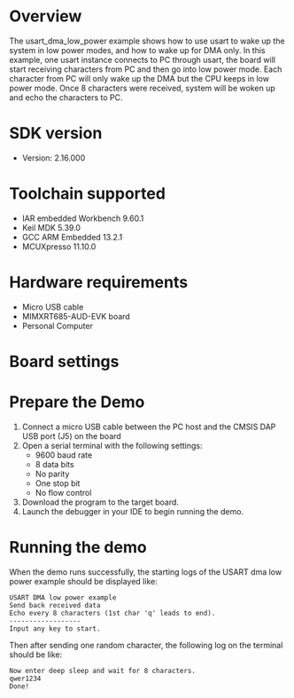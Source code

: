 Overview
========
The usart_dma_low_power example shows how to use usart to wake up the system
in low power modes, and how to wake up for DMA only.
In this example, one usart instance connects to PC through usart, the board will
start receiving characters from PC and then go into low power mode. Each character
from PC will only wake up the DMA but the CPU keeps in low power mode. Once 8
characters were received, system will be woken up and echo the characters to PC.

SDK version
===========
- Version: 2.16.000

Toolchain supported
===================
- IAR embedded Workbench  9.60.1
- Keil MDK  5.39.0
- GCC ARM Embedded  13.2.1
- MCUXpresso  11.10.0

Hardware requirements
=====================
- Micro USB cable
- MIMXRT685-AUD-EVK board
- Personal Computer

Board settings
==============

Prepare the Demo
================
1.  Connect a micro USB cable between the PC host and the CMSIS DAP USB port (J5) on the board
2.  Open a serial terminal with the following settings:
    - 9600 baud rate
    - 8 data bits
    - No parity
    - One stop bit
    - No flow control
3.  Download the program to the target board.
4.  Launch the debugger in your IDE to begin running the demo.

Running the demo
================
When the demo runs successfully, the starting logs of the USART dma low power example should be displayed like:

~~~~~~~~~~~~~~~~~~~~~~~~~~~~~~
USART DMA low power example
Send back received data
Echo every 8 characters (1st char 'q' leads to end).
------------------
Input any key to start.
~~~~~~~~~~~~~~~~~~~~~~~~~~~~~~

Then after sending one random character, the following log on the terminal should be like:

~~~~~~~~~~~~~~~~~~~~~~~~~~~~~~
Now enter deep sleep and wait for 8 characters.
qwer1234
Done!
~~~~~~~~~~~~~~~~~~~~~~~~~~~~~~
